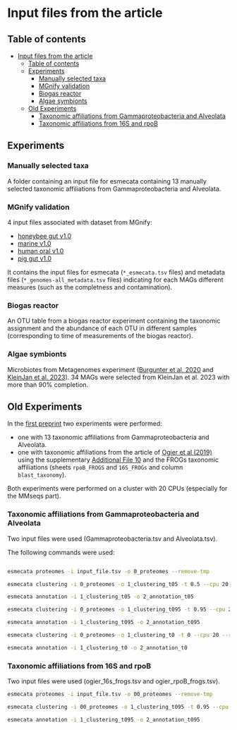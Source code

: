 # Input files from the article

## Table of contents
- [Input files from the article](#input-files-from-the-article)
  - [Table of contents](#table-of-contents)
  - [Experiments](#experiments)
    - [Manually selected taxa](#manually-selected-taxa)
    - [MGnify validation](#mgnify-validation)
    - [Biogas reactor](#biogas-reactor)
    - [Algae symbionts](#algae-symbionts)
  - [Old Experiments](#old-experiments)
    - [Taxonomic affiliations from Gammaproteobacteria and Alveolata](#taxonomic-affiliations-from-gammaproteobacteria-and-alveolata)
    - [Taxonomic affiliations from 16S and rpoB](#taxonomic-affiliations-from-16s-and-rpob)

## Experiments

### Manually selected taxa

A folder containing an input file for esmecata containing 13 manually selected taxonomic affiliations from Gammaproteobacteria and Alveolata.

### MGnify validation

4 input files associated with dataset from MGnify:
- [honeybee gut v1.0](https://ftp.ebi.ac.uk/pub/databases/metagenomics/mgnify_genomes/honeybee-gut/v1.0/)
- [marine v1.0](https://ftp.ebi.ac.uk/pub/databases/metagenomics/mgnify_genomes/marine/v1.0/)
- [human oral v1.0](https://ftp.ebi.ac.uk/pub/databases/metagenomics/mgnify_genomes/human-oral/v1.0/)
- [pig gut v1.0](https://ftp.ebi.ac.uk/pub/databases/metagenomics/mgnify_genomes/pig-gut/v1.0/)

It contains the input files for esmecata (`*_esmecata.tsv` files) and metadata files (`*_genomes-all_metadata.tsv` files) indicating for each MAGs different measures (such as the completness and contamination).

### Biogas reactor

An OTU table from a biogas reactor experiment containing the taxonomic assignment and the abundance of each OTU in different samples (corresponding to time of measurements of the biogas reactor).

### Algae symbionts

Microbiotes from Metagenomes experiment ([Burgunter et al. 2020](https://doi.org/10.3389/fmars.2020.00085) and [KleinJan et al. 2023](https://doi.org/10.1111/mec.16766)). 34 MAGs were selected from KleinJan et al. 2023 with more than 90% completion.

## Old Experiments

In the [first preprint](https://www.biorxiv.org/content/10.1101/2022.03.16.484574v1) two experiments were performed:

- one with 13 taxonomic affiliations from Gammaproteobacteria and Alveolata.
- one with taxonomic affiliations from the article of [Ogier et al (2019)](https://bmcmicrobiol.biomedcentral.com/articles/10.1186/s12866-019-1546-z) using the supplementary [Additional File 10](https://static-content.springer.com/esm/art%3A10.1186%2Fs12866-019-1546-z/MediaObjects/12866_2019_1546_MOESM10_ESM.xlsx) and the FROGs taxonomic affiliations (sheets `rpoB_FROGS` and `16S_FROGs` and column `blast_taxonomy`).

Both experiments were performed on a cluster with 20 CPUs (especially for the MMseqs part).

### Taxonomic affiliations from Gammaproteobacteria and Alveolata

Two input files were used (Gammaproteobacteria.tsv and Alveolata.tsv).

The following commands were used:

```bash

esmecata proteomes -i input_file.tsv -o 0_proteomes --remove-tmp

esmecata clustering -i 0_proteomes -o 1_clustering_t05 -t 0.5 --cpu 20 --remove-tmp

esmecata annotation -i 1_clustering_t05 -o 2_annotation_t05

esmecata clustering -i 0_proteomes -o 1_clustering_t095 -t 0.95 --cpu 20 --remove-tmp

esmecata annotation -i 1_clustering_t095 -o 2_annotation_t095

esmecata clustering -i 0_proteomes -o 1_clustering_t0 -t 0 --cpu 20 --remove-tmp

esmecata annotation -i 1_clustering_t0 -o 2_annotation_t0
```

### Taxonomic affiliations from 16S and rpoB

Two input files were used (ogier_16s_frogs.tsv and ogier_rpoB_frogs.tsv).

```bash
esmecata proteomes -i input_file.tsv -o 00_proteomes --remove-tmp

esmecata clustering -i 00_proteomes -o 1_clustering_t095 -t 0.95 --cpu 20 --remove-tmp

esmecata annotation -i 1_clustering_t095 -o 2_annotation_t095
```